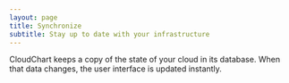 ```yaml
---
layout: page
title: Synchronize
subtitle: Stay up to date with your infrastructure
---
```


CloudChart keeps a copy of the state of your cloud in its database. When that data changes, the user
interface is updated instantly.

